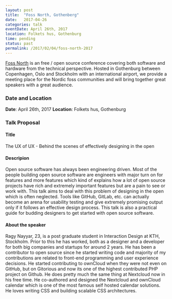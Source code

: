 ```yaml
---
layout: post
title:  "Foss North, Gothenberg"
date:   2017-04-26
categories: talk
eventDate: April 26th, 2017
location: Folkets hus, Gothenburg
time: pending
status: past
permalink: /2017/02/04/foss-north-2017
---
```


[Foss North](http://foss-north.se) is an free / open source conference covering both software 
and hardware from the technical perspective. Hosted in Gothenburg between Copenhagen, Oslo and 
Stockholm with an international airport, we provide a meeting place for the Nordic foss communities 
and will bring together great speakers with a great audience.

### Date and Location

**Date**: April 26th, 2017
**Location**: Folkets hus, Gothenburg


### Talk Proposal

#### Title

The UX of UX - Behind the scenes of effectively designing in the open

#### Descripion

Open source software has always been engineering driven. Most of the people building open source software are 
engineers with major turn on for features and more features which kind of explains how a lot of open source 
projects have rich and extremely important features but are a pain to see or work with. This talk aims to deal 
with this problem of designing in the open which is often neglected. Tools like GitHub, GitLab, etc. can actually 
become an arena for usability testing and give extremely promising output only if it follows an effective design 
process. This talk is also a practical guide for budding designers to get started with open source software.

#### About the speaker

Ragy Nayyar, 23, is a post graduate student in Interaction Design at KTH, Stockholm. Prior to this he has worked, 
both as a designer and a developer for both big companies and startups for around 2 years. He has been a 
contributor to open source since he started writing code and majority of my contributions are related to 
front-end programming and user experience decisions. He started contributing to ownCloud when they were not 
even on GitHub, but on Gitorious and now its one of the highest contributed PHP project on Github. He does 
pretty much the same thing at Nextcloud now in his free time. He co-authored and designed the Nextcloud and 
ownCloud calendar which is one of the most famous self hosted calendar solutions. He loves writing CSS and 
building scalable CSS architectures.

